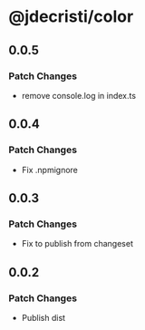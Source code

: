 # @jdecristi/color

## 0.0.5

### Patch Changes

- remove console.log in index.ts

## 0.0.4

### Patch Changes

- Fix .npmignore

## 0.0.3

### Patch Changes

- Fix to publish from changeset

## 0.0.2

### Patch Changes

- Publish dist
